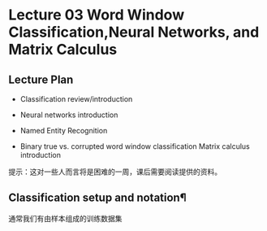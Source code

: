# Lecture 03 Word Window Classification,Neural Networks, and Matrix Calculus
## Lecture Plan

* Classification review/introduction

* Neural networks introduction

* Named Entity Recognition

* Binary true vs. corrupted word window classification
Matrix calculus introduction

提示：这对一些人而言将是困难的一周，课后需要阅读提供的资料。

## Classification setup and notation¶
通常我们有由样本组成的训练数据集